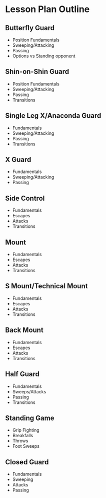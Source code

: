 # Lesson Plan Outline

## Butterfly Guard

* Position Fundamentals
* Sweeping/Attacking
* Passing
* Options vs Standing opponent

## Shin-on-Shin Guard

* Position Fundamentals
* Sweeping/Attacking
* Passing
* Transitions

## Single Leg X/Anaconda Guard

* Fundamentals
* Sweeping/Attacking
* Passing
* Transitions

## X Guard

* Fundamentals
* Sweeping/Attacking
* Passing 

## Side Control

* Fundamentals
* Escapes
* Attacks
* Transitions

## Mount

* Fundamentals
* Escapes
* Attacks
* Transitions

## S Mount/Technical Mount

* Fundamentals
* Escapes
* Attacks
* Transitions

## Back Mount

* Fundamentals
* Escapes
* Attacks
* Transitions

## Half Guard

* Fundamentals
* Sweeps/Attacks
* Passing
* Transitions

## Standing Game

* Grip Fighting
* Breakfalls
* Throws
* Foot Sweeps

## Closed Guard

* Fundamentals
* Sweeping
* Attacks
* Passing

